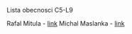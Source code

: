 Lista obecnosci C5-L9

Rafal Mitula - [link](https://github.com/rmitula)
Michal Maslanka - [link](https://github.com/mmaslank)